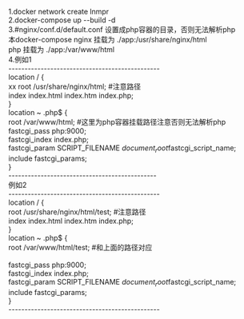 1.docker network create lnmpr<br/> 
2.docker-compose up --build -d<br/>
3.#nginx/conf.d/default.conf 设置成php容器的目录，否则无法解析php<br/>
本docker-compose nginx 挂载为 ./app:/usr/share/nginx/html<br/>
php   挂载为 ./app:/var/www/html<br/>
4.例如1<br/>
-----------------------------------------------<br/>
location / {<br/>
xx
	root   /usr/share/nginx/html; #注意路径<br/>
	index  index.html index.htm index.php;<br/>
}<br/>
location ~ \.php$ {<br/>
	root           /var/www/html; #这里为php容器挂载路径注意否则无法解析php<br/>
	fastcgi_pass   php:9000;<br/>
	fastcgi_index  index.php;<br/>
	fastcgi_param  SCRIPT_FILENAME  $document_root$fastcgi_script_name;<br/>
	include        fastcgi_params;<br/>
}<br/>
----------------------------------------------<br/>
例如2<br/>
-----------------------------------------------<br/>
location / {<br/>
        root   /usr/share/nginx/html/test; #注意路径<br/>
        index  index.html index.htm index.php;<br/>
}<br/>
location ~ \.php$ {<br/>
        root           /var/www/html/test; #和上面的路径对应<br/>    
        fastcgi_pass   php:9000;<br/>
        fastcgi_index  index.php;<br/>
        fastcgi_param  SCRIPT_FILENAME  $document_root$fastcgi_script_name;<br/>
        include        fastcgi_params;<br/>
}<br/>
-----------------------------------------------<br/>
